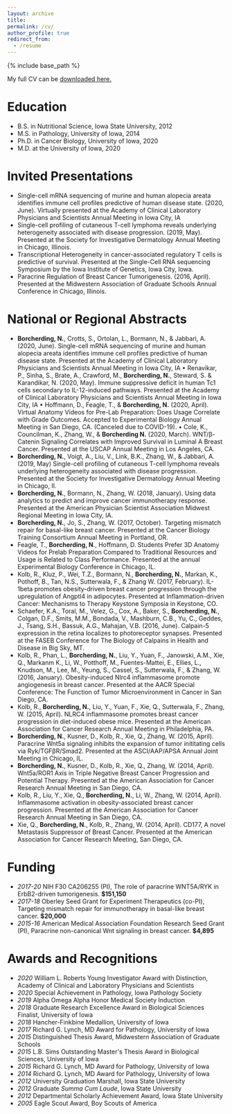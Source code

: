 ```yaml
---
layout: archive
title: 
permalink: /cv/
author_profile: true
redirect_from:
  - /resume
---
```


{% include base_path %}

My full CV can be <a href="/files/Borcherding_CV.pdf" download>downloaded here.</a>

Education
======
* B.S. in Nutritional Science, Iowa State University, 2012
* M.S. in Pathology, University of Iowa, 2014
* Ph.D. in Cancer Biology, University of Iowa, 2020 
* M.D. at the University of Iowa, 2020 
  
Invited Presentations
======

* Single-cell mRNA sequencing of murine and human alopecia areata identifies immune cell profiles predictive of human disease state. (2020, June). Virtually presented at the Academy of Clinical Laboratory Physicians and Scientists Annual Meeting in Iowa City, IA 
* Single-cell profiling of cutaneous T-cell lymphoma reveals underlying heterogeneity associated with disease progression. (2019, May). Presented at the Society for Investigative Dermatology Annual Meeting in Chicago, Illinois.
* Transcriptional Heterogeneity in cancer-associated regulatory T cells is predictive of survival. Presented at the Single-Cell RNA sequencing Symposium by the Iowa Institute of Genetics, Iowa City, Iowa.
* Paracrine Regulation of Breast Cancer Tumorigenesis. (2016, April). Presented at the Midwestern Association of Graduate Schools Annual Conference in Chicago, Illinois. 

  
National or Regional Abstracts
======

*   **Borcherding, N.**, Crotts, S., Ortolan, L., Bormann, N., & Jabbari, A. (2020, June). Single-cell mRNA sequencing of murine and human alopecia areata identifies immune cell profiles predictive of human disease state. Presented at the Academy of Clinical Laboratory Physicians and Scientists Annual Meeting in Iowa City, IA 
•	Renavikar, P., Sinha, S., Brate, A., Crawford, M., **Borcherding, N.**, Steward, S. & Karandikar, N. (2020, May). Immune suppressive deficit in human Tc1 cells secondary to IL-12-induced pathways. Presented at the Academy of Clinical Laboratory Physicians and Scientists Annual Meeting in Iowa City, IA 
•	Hoffmann, D., Feagle, T., & **Borcherding, N.** (2020, April). Virtual Anatomy Videos for Pre-Lab Preparation: Does Usage Correlate with Grade Outcomes. Accepted to Experimental Biology Annual Meeting in San Diego, CA. (Canceled due to COVID-19).
•	Cole, K., Councilman, K., Zhang, W., & **Borcherding N.** (2020, March). WNT/β-Catenin Signaling Correlates with Improved Survival in Luminal A Breast Cancer. Presented at the USCAP Annual Meeting in Los Angeles, CA.
*	**Borcherding, N.**, Voigt, A., Liu, V., Link, B.K., Zhang, W., & Jabbari, A. (2019, May) Single-cell profiling of cutaneous T-cell lymphoma reveals underlying heterogeneity associated with disease progression. Presented at the Society for Investigative Dermatology Annual Meeting in Chicago, Il.
*	**Borcherding, N.**, Bormann, N., Zhang, W. (2018, January). Using data analytics to predict and improve cancer immunotherapy response. Presented at the American Physician Scientist Association Midwest Regional Meeting in Iowa City, IA. 
* **Borcherding, N.**, Jo, S., Zhang, W. (2017, October). Targeting mismatch repair for basal-like breast cancer. Presented at the Cancer Biology Training Consortium Annual Meeting in Portland, OR. 
*	Feagle, T., **Borcherding, N**., Hoffmann, D. Students Prefer 3D Anatomy Videos for Prelab Preparation Compared to Traditional Resources and Usage is Related to Class Performance. Presented at the annual Experimental Biology Conference in Chicago, IL. 
*	Kolb, R., Kluz, P., Wei, T.Z., Bormann, N., **Borcherding, N.**, Markan, K., Pothoff, B., Tan, N.S., Sutterwala, F., & Zhang W. (2017, February).  IL-1beta promotes obesity-driven breast cancer progression through the upregulation of Angptl4 in adipocytes. Presented at Inflammation-driven Cancer: Mechanisms to Therapy Keystone Symposia in Keystone, CO. 
*	Schaefer, K.A., Toral, M., Velez, G., Cox, A., Baker, S., **Borcherding, N.**, Colgan, D.F., Smits, M.M., Bondada, V., Mashburn, C.B., Yu, C., Geddes, J., Tsang, S.H., Bassuk, A.G., Mahajan, V.B. (2016, June). Calpain-5 expression in the retina localizes to photoreceptor synapses. Presented at the FASEB Conference for The Biology of Calpains in Health and Disease in Big Sky, MT.
*	Kolb, R., Phan, L., **Borcherding, N.**, Liu, Y., Yuan, F., Janowski, A.M., Xie, Q., Markanm K., Li, W., Potthoff, M., Fuentes-Mattei, E., Ellies, L., Knudson, M., Lee, M., Yeung, S., Cassel, S., Sutterwala, F., & Zhang, W. (2016, January). Obesity-induced Nlrc4 inflammasome promote angiogenesis in breast cancer. Presented at the AACR Special Conference: The Function of Tumor Microenvironment in Cancer in San Diego, CA. 
*	Kolb, R., **Borcherding, N.**, Liu, Y., Yuan, F., Xie, Q., Sutterwala, F., Zhang, W. (2015, April). NLRC4 inflammasome promotes breast cancer progression in diet-induced obese mice. Presented at the American Association for Cancer Research Annual Meeting in Philadelphia, PA. 
*	**Borcherding, N.**, Kusner, D., Kolb, R., Xie, Q., Zhang, W. (2015, April). Paracrine Wnt5a signaling inhibits the expansion of tumor inititating cells via Ryk/TGFβR/Smad2. Presented at the ASCI/AAP/APSA Annual Joint Meeting in Chicago, IL.
*	**Borcherding, N.**, Kusner, D., Kolb, R., Xie, Q., Zhang, W. (2014, April). Wnt5a/ROR1 Axis in Triple Negative Breast Cancer Progression and Potential Therapy. Presented at the American Association for Cancer Research Annual Meeting in San Diego, CA. 
*	Kolb, R., Liu, Y., Xie, Q., **Borcherding, N.**, Li, W., Zhang, W. (2014, April). Inflammasome activation in obesity-associated breast cancer progression. Presented at the American Association for Cancer Research Annual Meeting in San Diego, CA.
*	Xie, Q., **Borcherding, N.**, Kolb, R., Zhang, W. (2014, April). CD177, A novel Metastasis Suppressor of Breast Cancer. Presented at the American Association for Cancer Research Meeting, San Diego, CA.

Funding
=====

* *2017-20* NIH F30 CA206255 (PI), The role of paracrine WNT5A/RYK in ErbB2-driven tumorigenesis. **$151,150**
* *2017-18* Oberley Seed Grant for Experiment Therapeutics (co-PI), Targeting mismatch repair for immunotherapy in basal-like breast cancer. **$20,000**
* *2015-16* American Medical Association Foundation Research Seed Grant (PI), Paracrine non-canonical Wnt signaling in breast cancer. **$4,895**

Awards and Recognitions
======
* *2020* William L. Roberts Young Investigator Award with Distinction, Academy of Clinical and Laboratory Physicians and Scientists
* *2020* Special Achievement in Pathology, Iowa Pathology Society
* *2019* Alpha Omega Alpha Honor Medical Society Induction
* *2018* Graduate Research Excellence Award in Biological Sciences Finalist, University of Iowa
* *2018* Hancher-Finkbine Medallion, University of Iowa
* *2017* Richard G. Lynch, MD Award for Pathology, University of Iowa
* *2015* Distinguished Thesis Award, Midwestern Association of Graduate Schools
* *2015* L.B. Sims Outstanding Master's Thesis Award in Biological Sciences, University of Iowa
* *2015* Richard G. Lynch, MD Award for Pathology, University of Iowa
* *2014* Richard G. Lynch, MD Award for Pathology, University of Iowa
* *2012* University Graduation Marshall, Iowa State University
* *2012* Graduate *Summa Cum Laude*, Iowa State University
* *2012* Departmental Scholarly Achievement Award, Iowa State University
* *2005* Eagle Scout Award, Boy Scouts of America
